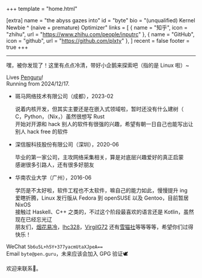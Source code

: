 +++
template = "home.html"

[extra]
name = "the abyss gazes into"
id = "byte"
bio = "(unqualified) Kernel Newbie ^ (naive + premature) Optimizer"
links = [
  { name = "知乎", icon = "zhihu", url = "https://www.zhihu.com/people/inputrc" },
  { name = "GitHub", icon = "github", url = "https://github.com/plxty" },
]
recent = false
footer = true
+++

-----

嘿，被你发现了！这里有点点冷清，带好小企鹅来探索吧（指的是 Linux 啦）~

Lives [Penguru](https://mario.fandom.com/wiki/Penguru)!  
Running from 2024/12/17.

* 斑马网络技术有限公司（成都），2023-02

  说着内核开发，但其实主要还是在嵌入式领域啦，暂时还没有什么建树（  
  C，Python，（Nix，）虽然很想写 Rust  
  开始对开源和 hack 别人的软件有很强的兴趣，希望有朝一日自己也能写出让别人 hack free 的软件

* 深信服科技股份有限公司（深圳），2020-06

  毕业的第一家公司，主攻网络采集相关，算是对底层兴趣爱好的真正启蒙  
  感谢很多引路人，还有很多好朋友

* 华南农业大学（广州），2016-06

  学历是不太好啦，软件工程也不太软件，嘛自己的能力如此，慢慢提升 ing  
  爱瞎折腾，Linux 发行版从 Fedora 到 openSUSE 以及 Gentoo，目前暂居 NixOS  
  接触过 Haskell、C++ 之类的，不过这个阶段最喜欢的语言还是 Kotlin，虽然现在已经忘光辽  
  朋友们，[烟花易冷](https://www.zzfly.net)，[lhc328](https://github.com/lhc328)，[VirgilG72](https://virgilg72.github.io) 还有[雪猫社](https://www.yukicat.net)等等等等，希望你们过得快乐！

WeChat `5b6u5L+h5Y+377yacmUtaXJpeA==`  
Email `byte@pen.guru`，未来应该会加入 GPG 验证🕊  

欢迎来联系🙊。
